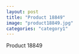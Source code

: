```yaml
---
layout: post
title: "Product 18849"
image: "product18849.jpg"
categories: "category1"
---
```

Product 18849

